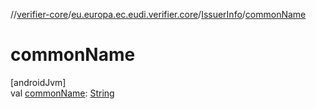 //[verifier-core](../../../index.md)/[eu.europa.ec.eudi.verifier.core](../index.md)/[IssuerInfo](index.md)/[commonName](common-name.md)

# commonName

[androidJvm]\
val [commonName](common-name.md): [String](https://kotlinlang.org/api/latest/jvm/stdlib/kotlin-stdlib/kotlin/-string/index.html)
